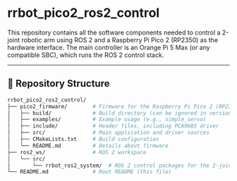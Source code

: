 # rrbot_pico2_ros2_control

This repository contains all the software components needed to control a 2-joint robotic arm using ROS 2 and a Raspberry Pi Pico 2 (RP2350) as the hardware interface. The main controller is an Orange Pi 5 Max (or any compatible SBC), which runs the ROS 2 control stack.

---

## 📁 Repository Structure

```bash
rrbot_pico2_ros2_control/
├── pico2_firmware/        # Firmware for the Raspberry Pi Pico 2 (RP2350)
│   ├── build/             # Build directory (can be ignored in version control)
│   ├── examples/          # Example usage (e.g., simple_servo)
│   ├── include/           # Header files, including PCA9685 driver
│   ├── src/               # Main application and driver sources
│   ├── CMakeLists.txt     # Build configuration
│   └── README.md          # Details about firmware
├── ros2_ws/               # ROS 2 workspace
│   └── src/
│       └── rrbot_ros2_system/  # ROS 2 control packages for the 2-joint robot
└── README.md              # Root README (this file)
